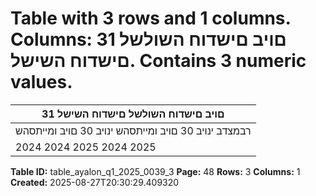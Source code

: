 # Table with 3 rows and 1 columns. Columns: 31 םויב םישדוח השולשל םישדוח השישל. Contains 3 numeric values.

| 31 םויב םישדוח השולשל םישדוח השישל |
|---|
| רבמצדב ינויב 30 םויב ומייתסהש ינויב 30 םויב ומייתסהש |
| 2024 2024 2025 2024 2025 |

**Table ID:** table_ayalon_q1_2025_0039_3
**Page:** 48
**Rows:** 3
**Columns:** 1
**Created:** 2025-08-27T20:30:29.409320
